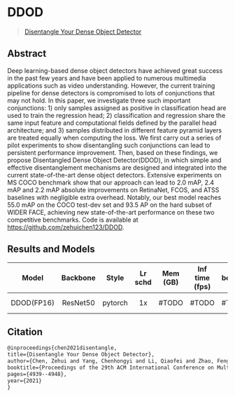 # DDOD

> [Disentangle Your Dense Object Detector](https://arxiv.org/pdf/2107.02963.pdf)

<!-- [ALGORITHM] -->

## Abstract

Deep learning-based dense object detectors have achieved great success in the past few years and have been applied to numerous multimedia applications such as video understanding. However, the current training pipeline for dense detectors is compromised to lots of conjunctions that may not hold. In this paper, we investigate three such important conjunctions: 1) only samples assigned as positive in classification head are used to train the regression head; 2) classification and regression share the same input feature and computational fields defined by the parallel head architecture; and 3) samples distributed in different feature pyramid layers are treated equally when computing the loss. We first carry out a series of pilot experiments to show disentangling such conjunctions can lead to persistent performance improvement. Then, based on these findings, we propose Disentangled Dense Object Detector(DDOD), in which simple and effective disentanglement mechanisms are designed and integrated into the current state-of-the-art dense object detectors. Extensive experiments on MS COCO benchmark show that our approach can lead to 2.0 mAP, 2.4 mAP and 2.2 mAP absolute improvements on RetinaNet, FCOS, and ATSS baselines with negligible extra overhead. Notably, our best model reaches 55.0 mAP on the COCO test-dev set and 93.5 AP on the hard subset of WIDER FACE, achieving new state-of-the-art performance on these two competitive benchmarks. Code is available at https://github.com/zehuichen123/DDOD.

## Results and Models

|   Model   |  Backbone   |  Style  | Lr schd | Mem (GB) | Inf time (fps) | box AP | Config | Download  |
| :-------: | :---------: | :-----: | :-----: | :------: | :------------: | :----: | :------: | :--------: |
|   DDOD(FP16)    |  ResNet50   | pytorch |   1x    |   #TODO  |      #TODO     |  #TODO | [config](configs/ddod/ddod_r50_fpn_fp16_1x_coco.py) | [model](https://download.pytorch.org/models/resnet50-0676ba61.pth) &#124; [log]()




## Citation
```latex
@inproceedings{chen2021disentangle,
title={Disentangle Your Dense Object Detector},
author={Chen, Zehui and Yang, Chenhongyi and Li, Qiaofei and Zhao, Feng and Zha, Zheng-Jun and Wu, Feng},
booktitle={Proceedings of the 29th ACM International Conference on Multimedia},
pages={4939--4948},
year={2021}
}
```